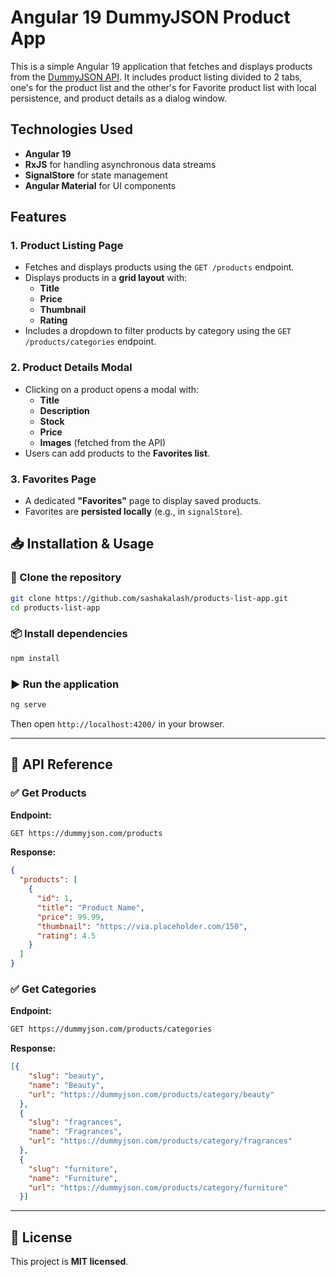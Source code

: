 # Angular 19 DummyJSON Product App

This is a simple Angular 19 application that fetches and displays products from the [DummyJSON API](https://dummyjson.com/). It includes product listing divided to 2 tabs, one's for the product list and the other's for Favorite product list with local persistence, and product details as a dialog window.

## Technologies Used

- **Angular 19**
- **RxJS** for handling asynchronous data streams
- **SignalStore** for state management
- **Angular Material** for UI components

## Features

### 1. Product Listing Page
- Fetches and displays products using the `GET /products` endpoint.
- Displays products in a **grid layout** with:
  - **Title**
  - **Price**
  - **Thumbnail**
  - **Rating**
- Includes a dropdown to filter products by category using the `GET /products/categories` endpoint.

### 2. Product Details Modal
- Clicking on a product opens a modal with:
  - **Title**
  - **Description**
  - **Stock**
  - **Price**
  - **Images** (fetched from the API)
- Users can add products to the **Favorites list**.

### 3. Favorites Page
- A dedicated **"Favorites"** page to display saved products.
- Favorites are **persisted locally** (e.g., in `signalStore`).

## 📥 Installation & Usage

### 🔄 Clone the repository
```sh
git clone https://github.com/sashakalash/products-list-app.git
cd products-list-app
```

### 📦 Install dependencies
```sh
npm install
```

### ▶️ Run the application
```sh
ng serve
```
Then open `http://localhost:4200/` in your browser.

---

## 📡 API Reference

### ✅ Get Products
**Endpoint:**  
```sh
GET https://dummyjson.com/products
```
**Response:**
```json
{
  "products": [
    {
      "id": 1,
      "title": "Product Name",
      "price": 99.99,
      "thumbnail": "https://via.placeholder.com/150",
      "rating": 4.5
    }
  ]
}
```

### ✅ Get Categories
**Endpoint:**  
```sh
GET https://dummyjson.com/products/categories
```
**Response:**
```json
[{
    "slug": "beauty",
    "name": "Beauty",
    "url": "https://dummyjson.com/products/category/beauty"
  },
  {
    "slug": "fragrances",
    "name": "Fragrances",
    "url": "https://dummyjson.com/products/category/fragrances"
  },
  {
    "slug": "furniture",
    "name": "Furniture",
    "url": "https://dummyjson.com/products/category/furniture"
  }]
  ```

---

## 📜 License
This project is **MIT licensed**.
